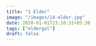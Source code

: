 ```yaml
---
title: "1 Elder"
image: "/images/14-elder.jpg"
date: 2020-01-01T23:10:31+05:30
tags: ["eldergal"]
draft: false
---
```


